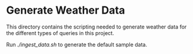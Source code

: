 # Generate Weather Data

This directory contains the scripting needed to generate weather data for the different types of queries in this project.

Run _./ingest_data.sh_ to generate the default sample data.